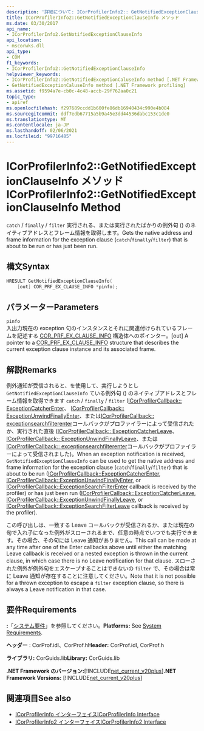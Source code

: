 ```yaml
---
description: '詳細について: ICorProfilerInfo2:: GetNotifiedExceptionClauseInfo メソッド'
title: ICorProfilerInfo2::GetNotifiedExceptionClauseInfo メソッド
ms.date: 03/30/2017
api_name:
- ICorProfilerInfo2.GetNotifiedExceptionClauseInfo
api_location:
- mscorwks.dll
api_type:
- COM
f1_keywords:
- ICorProfilerInfo2::GetNotifiedExceptionClauseInfo
helpviewer_keywords:
- ICorProfilerInfo2::GetNotifiedExceptionCaluseInfo method [.NET Framework profiling]
- GetNotifiedExceptionCaluseInfo method [.NET Framework profiling]
ms.assetid: f9594a7e-cb0c-4c48-accb-29f762aa0c21
topic_type:
- apiref
ms.openlocfilehash: f297689ccdd1b600fe86db16940434c990e4b084
ms.sourcegitcommit: ddf7edb67715a5b9a45e3dd44536dabc153c1de0
ms.translationtype: MT
ms.contentlocale: ja-JP
ms.lasthandoff: 02/06/2021
ms.locfileid: "99716485"
---
```

# <a name="icorprofilerinfo2getnotifiedexceptionclauseinfo-method"></a><span data-ttu-id="2f5b5-103">ICorProfilerInfo2::GetNotifiedExceptionClauseInfo メソッド</span><span class="sxs-lookup"><span data-stu-id="2f5b5-103">ICorProfilerInfo2::GetNotifiedExceptionClauseInfo Method</span></span>

<span data-ttu-id="2f5b5-104">`catch` / `finally` / `filter` 実行される、または実行されたばかりの例外句 () のネイティブアドレスとフレーム情報を取得します。</span><span class="sxs-lookup"><span data-stu-id="2f5b5-104">Gets the native address and frame information for the exception clause (`catch`/`finally`/`filter`) that is about to be run or has just been run.</span></span>  
  
## <a name="syntax"></a><span data-ttu-id="2f5b5-105">構文</span><span class="sxs-lookup"><span data-stu-id="2f5b5-105">Syntax</span></span>  
  
```cpp  
HRESULT GetNotifiedExceptionClauseInfo(  
    [out] COR_PRF_EX_CLAUSE_INFO *pinfo);  
```  
  
## <a name="parameters"></a><span data-ttu-id="2f5b5-106">パラメーター</span><span class="sxs-lookup"><span data-stu-id="2f5b5-106">Parameters</span></span>  

 `pinfo`  
 <span data-ttu-id="2f5b5-107">入出力現在の exception 句のインスタンスとそれに関連付けられているフレームを記述する [COR_PRF_EX_CLAUSE_INFO](cor-prf-ex-clause-info-structure.md) 構造体へのポインター。</span><span class="sxs-lookup"><span data-stu-id="2f5b5-107">[out] A pointer to a [COR_PRF_EX_CLAUSE_INFO](cor-prf-ex-clause-info-structure.md) structure that describes the current exception clause instance and its associated frame.</span></span>  
  
## <a name="remarks"></a><span data-ttu-id="2f5b5-108">解説</span><span class="sxs-lookup"><span data-stu-id="2f5b5-108">Remarks</span></span>  

 <span data-ttu-id="2f5b5-109">例外通知が受信されると、を使用して、実行しようとし `GetNotifiedExceptionClauseInfo` ている例外句 () のネイティブアドレスとフレーム情報を取得できます `catch` / `finally` / `filter` ([ICorProfilerCallback:: ExceptionCatcherEnter](icorprofilercallback-exceptioncatcherenter-method.md)、 [ICorProfilerCallback:: ExceptionUnwindFinallyEnter](icorprofilercallback-exceptionunwindfinallyenter-method.md)、または[ICorProfilerCallback:: exceptionsearchfilterenter](icorprofilercallback-exceptionsearchfilterenter-method.md)コールバックがプロファイラーによって受信されたか、実行された直後 ([ICorProfilerCallback:: ExceptionCatcherLeave](icorprofilercallback-exceptioncatcherleave-method.md)、 [ICorProfilerCallback:: ExceptionUnwindFinallyLeave](icorprofilercallback-exceptionunwindfinallyleave-method.md)、または[ICorProfilerCallback:: exceptionsearchfilterenter](icorprofilercallback-exceptionsearchfilterleave-method.md)コールバックがプロファイラーによって受信されました)。</span><span class="sxs-lookup"><span data-stu-id="2f5b5-109">When an exception notification is received, `GetNotifiedExceptionClauseInfo` can be used to get the native address and frame information for the exception clause (`catch`/`finally`/`filter`) that is about to be run ([ICorProfilerCallback::ExceptionCatcherEnter](icorprofilercallback-exceptioncatcherenter-method.md), [ICorProfilerCallback::ExceptionUnwindFinallyEnter](icorprofilercallback-exceptionunwindfinallyenter-method.md), or [ICorProfilerCallback::ExceptionSearchFilterEnter](icorprofilercallback-exceptionsearchfilterenter-method.md) callback is received by the profiler) or has just been run ([ICorProfilerCallback::ExceptionCatcherLeave](icorprofilercallback-exceptioncatcherleave-method.md), [ICorProfilerCallback::ExceptionUnwindFinallyLeave](icorprofilercallback-exceptionunwindfinallyleave-method.md), or [ICorProfilerCallback::ExceptionSearchFilterLeave](icorprofilercallback-exceptionsearchfilterleave-method.md) callback is received by the profiler).</span></span>  
  
 <span data-ttu-id="2f5b5-110">この呼び出しは、一致する Leave コールバックが受信されるか、または現在の句で入れ子になった例外がスローされるまで、任意の時点でいつでも実行できます。その場合、その句には Leave 通知がありません。</span><span class="sxs-lookup"><span data-stu-id="2f5b5-110">This call can be made at any time after one of the Enter callbacks above until either the matching Leave callback is received or a nested exception is thrown in the current clause, in which case there is no Leave notification for that clause.</span></span> <span data-ttu-id="2f5b5-111">スローされた例外が例外句をエスケープすることはできないの `filter` で、その場合は常に Leave 通知が存在することに注意してください。</span><span class="sxs-lookup"><span data-stu-id="2f5b5-111">Note that it is not possible for a thrown exception to escape a `filter` exception clause, so there is always a Leave notification in that case.</span></span>  
  
## <a name="requirements"></a><span data-ttu-id="2f5b5-112">要件</span><span class="sxs-lookup"><span data-stu-id="2f5b5-112">Requirements</span></span>  

 <span data-ttu-id="2f5b5-113">**:**「[システム要件](../../get-started/system-requirements.md)」を参照してください。</span><span class="sxs-lookup"><span data-stu-id="2f5b5-113">**Platforms:** See [System Requirements](../../get-started/system-requirements.md).</span></span>  
  
 <span data-ttu-id="2f5b5-114">**ヘッダー** : CorProf.idl、CorProf.h</span><span class="sxs-lookup"><span data-stu-id="2f5b5-114">**Header:** CorProf.idl, CorProf.h</span></span>  
  
 <span data-ttu-id="2f5b5-115">**ライブラリ:** CorGuids.lib</span><span class="sxs-lookup"><span data-stu-id="2f5b5-115">**Library:** CorGuids.lib</span></span>  
  
 <span data-ttu-id="2f5b5-116">**.NET Framework のバージョン:**[!INCLUDE[net_current_v20plus](../../../../includes/net-current-v20plus-md.md)]</span><span class="sxs-lookup"><span data-stu-id="2f5b5-116">**.NET Framework Versions:** [!INCLUDE[net_current_v20plus](../../../../includes/net-current-v20plus-md.md)]</span></span>  
  
## <a name="see-also"></a><span data-ttu-id="2f5b5-117">関連項目</span><span class="sxs-lookup"><span data-stu-id="2f5b5-117">See also</span></span>

- [<span data-ttu-id="2f5b5-118">ICorProfilerInfo インターフェイス</span><span class="sxs-lookup"><span data-stu-id="2f5b5-118">ICorProfilerInfo Interface</span></span>](icorprofilerinfo-interface.md)
- [<span data-ttu-id="2f5b5-119">ICorProfilerInfo2 インターフェイス</span><span class="sxs-lookup"><span data-stu-id="2f5b5-119">ICorProfilerInfo2 Interface</span></span>](icorprofilerinfo2-interface.md)
